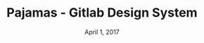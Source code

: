 ---
date: April 1, 2017
title: Pajamas - Gitlab Design System
company: Gitlab
link: https://design.gitlab.com/
image: images/systems/gitlab.jpg
description: The GitLab Design System contains design guidelines and UI components. When you look at any screen, you should know immediately that it is GitLab.

---